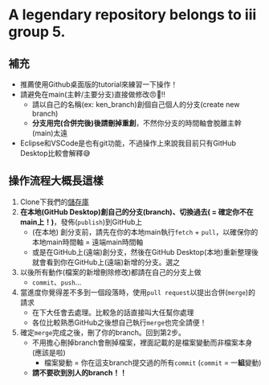 # A legendary repository belongs to iii group 5.

## 補充
- 推薦使用Github桌面版的tutorial來練習一下操作！
- 請避免在main(主幹/主要分支)直接做修改😠🤚‼
    - 請以自己的名稱(ex: ken_branch)創個自己個人的分支(create new branch)
    - **分支用完(合併完後)後請刪掉重創**，不然你分支的時間軸會脫離主幹(main)太遠
- Eclipse和VSCode是也有git功能，不過操作上來說我目前只有GitHub Desktop比較會解釋😅

## 操作流程大概長這樣
1. Clone下我們的[儲存庫](https://github.com/AWildHuskyAppeard/legendary-repository.git)
2. **在本地(GitHub Desktop)創自己的分支(branch)、切換過去( = 確定你不在main上！)**，發佈(`publish`)到GitHub上 
    - (在本地) 創分支前，請先在你的本地main執行`fetch` + `pull`，以確保你的本地main時間軸 = 遠端main時間軸
    - 或是在GitHub上(遠端)創分支，然後在GitHub Desktop(本地)重新整理後就會看到你在GitHub上(遠端)新增的分支。選之
3. 以後所有動作(檔案的新增刪除修改)都請在自己的分支上做
    - `commit`、`push`...
4. 當進度你覺得差不多到一個段落時，使用`pull request`以提出合併(`merge`)的請求
    - 在下大任會去處理。比較急的話直接叫大任幫你處理
    - 各位比較熟悉GitHub之後想自己執行`merge`也完全請便！
5. 確定`merge`完成之後，刪了你的branch。回到第2步。
    - 不用擔心刪掉branch會刪掉檔案，裡面記載的是檔案變動而非檔案本身 (應該是啦)
        - 檔案變動 = 你在這支branch提交過的所有`commit` (`commit` = 一**組**變動)
    - **請不要砍到別人的branch！！**
